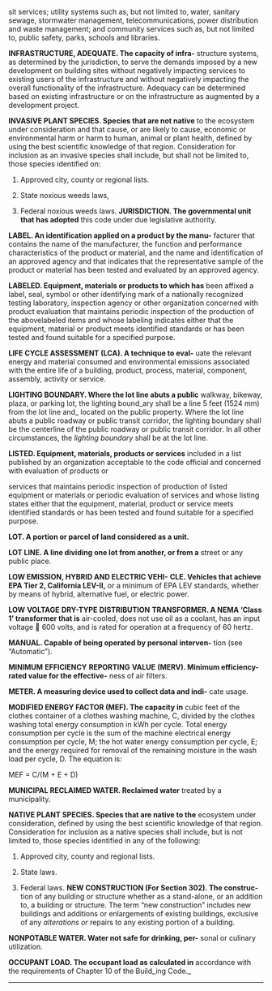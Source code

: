 sit services; utility systems such as, but not limited to, water,
sanitary sewage, stormwater management, telecommunications, power distribution and waste management; and community services such as, but not limited to, public safety,
parks, schools and libraries.

**INFRASTRUCTURE, ADEQUATE. The capacity of infra-**
structure systems, as determined by the jurisdiction, to serve
the demands imposed by a new development on building sites
without negatively impacting services to existing users of the
infrastructure and without negatively impacting the overall
functionality of the infrastructure. Adequacy can be determined based on existing infrastructure or on the infrastructure
as augmented by a development project.

**INVASIVE PLANT SPECIES. Species that are not native**
to the ecosystem under consideration and that cause, or are
likely to cause, economic or environmental harm or harm to
human, animal or plant health, defined by using the best scientific knowledge of that region. Consideration for inclusion
as an invasive species shall include, but shall not be limited
to, those species identified on:

1. Approved city, county or regional lists.

2. State noxious weeds laws,

3. Federal noxious weeds laws.
**JURISDICTION. The governmental unit that has adopted**
this code under due legislative authority.

**LABEL. An identification applied on a product by the manu-**
facturer that contains the name of the manufacturer, the function and performance characteristics of the product or
material, and the name and identification of an approved
agency and that indicates that the representative sample of the
product or material has been tested and evaluated by an
approved agency.

**LABELED. Equipment, materials or products to which has**
been affixed a label, seal, symbol or other identifying mark of
a nationally recognized testing laboratory, inspection agency
or other organization concerned with product evaluation that
maintains periodic inspection of the production of the abovelabeled items and whose labeling indicates either that the
equipment, material or product meets identified standards or
has been tested and found suitable for a specified purpose.

**LIFE CYCLE ASSESSMENT (LCA). A technique to eval-**
uate the relevant energy and material consumed and environmental emissions associated with the entire life of a building,
product, process, material, component, assembly, activity or
service.

**LIGHTING BOUNDARY. Where the lot line abuts a public**
walkway, bikeway, plaza, or parking lot, the lighting bound_ary shall be a line 5 feet (1524 mm) from the lot line and_
located on the public property. Where the lot line abuts a public roadway or public transit corridor, the lighting boundary
shall be the centerline of the public roadway or public transit
corridor. In all other circumstances, the _lighting boundary_
shall be at the lot line.

**LISTED. Equipment, materials, products or services**
included in a list published by an organization acceptable to
the code official and concerned with evaluation of products or


services that maintains periodic inspection of production of
listed equipment or materials or periodic evaluation of services and whose listing states either that the equipment, material, product or service meets identified standards or has been
tested and found suitable for a specified purpose.

**LOT. A portion or parcel of land considered as a unit.**

**LOT LINE. A line dividing one lot from another, or from a**
street or any public place.

**LOW EMISSION, HYBRID AND ELECTRIC VEHI-**
**CLE. Vehicles that achieve EPA Tier 2, California LEV-II,**
or a minimum of EPA LEV standards, whether by means of
hybrid, alternative fuel, or electric power.

**LOW** **VOLTAGE** **DRY-TYPE** **DISTRIBUTION**
**TRANSFORMER. A NEMA ‘Class 1’ transformer that is**
air-cooled, does not use oil as a coolant, has an input voltage
 600 volts, and is rated for operation at a frequency of 60
hertz.

**MANUAL. Capable of being operated by personal interven-**
tion (see “Automatic”).

**MINIMUM** **EFFICIENCY** **REPORTING** **VALUE**
**(MERV). Minimum efficiency-rated value for the effective-**
ness of air filters.

**METER. A measuring device used to collect data and indi-**
cate usage.

**MODIFIED ENERGY FACTOR (MEF). The capacity in**
cubic feet of the clothes container of a clothes washing
machine, C, divided by the clothes washing total energy consumption in kWh per cycle. Total energy consumption per
cycle is the sum of the machine electrical energy consumption per cycle, M; the hot water energy consumption per
cycle, E; and the energy required for removal of the remaining moisture in the wash load per cycle, D. The equation is:

MEF = C/(M + E + D)

**MUNICIPAL RECLAIMED WATER. Reclaimed water**
treated by a municipality.

**NATIVE PLANT SPECIES. Species that are native to the**
ecosystem under consideration, defined by using the best scientific knowledge of that region. Consideration for inclusion
as a native species shall include, but is not limited to, those
species identified in any of the following:

1. Approved city, county and regional lists.

2. State laws.

3. Federal laws.
**NEW CONSTRUCTION (For Section 302). The construc-**
tion of any building or structure whether as a stand-alone, or
an addition to, a building or structure. The term “new construction” includes new buildings and additions or enlargements of existing buildings, exclusive of any _alterations or_
repairs to any existing portion of a building.

**NONPOTABLE WATER. Water not safe for drinking, per-**
sonal or culinary utilization.

**OCCUPANT LOAD. The occupant load as calculated in**
accordance with the requirements of Chapter 10 of the Build_ing Code._


-----



